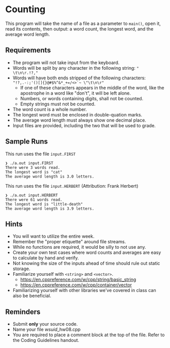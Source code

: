 # Counting
This program will take the name of a file as a parameter to `main()`, open it, read its contents, then output: a word count, the longest word, and the average word length.

## Requirements
- The program will not take input from the keyboard.
- Words will be split by any character in the following string: `" \t\n\r.!?,"`
- Words will have both ends stripped of the following characters: ``"!?,.-:;'()[]{}@#$%^&*_+=/<>`~ \"\t\n\r"``
  - If one of these characters appears in the middle of the word, like the apostrophe in a word like "don't", it will be left alone.
  - Numbers, or words containing digits, shall not be counted.
  - Empty strings must not be counted.
- The word count is a whole number.
- The longest word must be enclosed in double-quation marks.
- The average word length must always show one decimal place.
- Input files are provided, including the two that will be used to grade.

## Sample Runs
This run uses the file `input.FIRST`
```
❯ ./a.out input.FIRST
There were 3 words read.
The longest word is "cat"
The average word length is 3.0 letters.
```

This run uses the file `input.HERBERT` (Attribution: Frank Herbert)  
```
❯ ./a.out input.HERBERT
There were 61 words read.
The longest word is "little-death"
The average word length is 3.9 letters.
```

## Hints
- You will want to utilize the entire week.
- Remember the "proper etiquette" around file streams.
- While no functions are required, it would be silly to not use any.
- Create your own test cases where word counts and averages are easy to calculate by hand and verify.
- Not knowing the size of the inputs ahead of time should rule out static storage.
- Familiarize yourself with `<string>` and `<vector>`.
  - https://en.cppreference.com/w/cpp/string/basic_string
  - https://en.cppreference.com/w/cpp/container/vector
- Familiarizing yourself with other libraries we've covered in class can also be beneficial.

## Reminders
- Submit **only** your source code.
- Name your file *wsuid*\_hw08.cpp
- You are required to place a comment block at the top of the file. Refer to the Coding Guidelines
handout.
